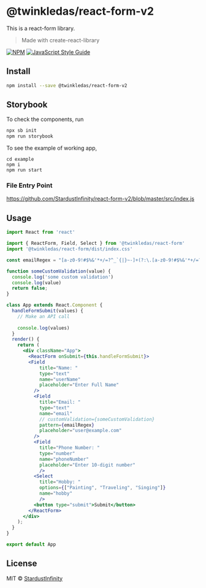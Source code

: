 # @twinkledas/react-form-v2
This is a react-form library.

> Made with create-react-library

[![NPM](https://img.shields.io/npm/v/@twinkledas/react-form.svg)](https://www.npmjs.com/package/@twinkledas/react-form) [![JavaScript Style Guide](https://img.shields.io/badge/code_style-standard-brightgreen.svg)](https://standardjs.com)

## Install

```bash
npm install --save @twinkledas/react-form-v2
```

## Storybook
To check the components, run 
```bash
npx sb init
npm run storybook
```

To see the example of working app,
```
cd example
npm i
npm run start
```
### File Entry Point
https://github.com/StardustInfinity/react-form-v2/blob/master/src/index.js

## Usage

```jsx
import React from 'react'

import { ReactForm, Field, Select } from '@twinkledas/react-form'
import '@twinkledas/react-form/dist/index.css'

const emailRegex = "[a-z0-9!#$%&'*+/=?^_`{|}~-]+(?:\.[a-z0-9!#$%&'*+/=?^_`{|}~-]+)*@(?:[a-z0-9](?:[a-z0-9-]*[a-z0-9])?\.)+[a-z0-9](?:[a-z0-9-]*[a-z0-9])?"

function someCustomValidation(value) {
  console.log('some custom validation')
  console.log(value)
  return false;
}

class App extends React.Component {
  handleFormSubmit(values) {
    // Make an API call
    
    console.log(values)
  }
  render() {
    return (
      <div className="App">
        <ReactForm onSubmit={this.handleFormSubmit}>
        <Field 
            title="Name: "
            type="text" 
            name="userName" 
            placeholder="Enter Full Name"
          />
          <Field 
            title="Email: "
            type="text" 
            name="email" 
            // customValidation={someCustomValidation} 
            pattern={emailRegex}
            placeholder="user@example.com"
          />
          <Field
            title="Phone Number: "
            type="number" 
            name="phoneNumber"
            placeholder="Enter 10-digit number"
            />
          <Select 
            title="Hobby: "
            options={["Painting", "Traveling", "Singing"]} 
            name="hobby"
            />
          <button type="submit">Submit</button>
        </ReactForm>
      </div>
    );
  }
}

export default App


```

## License

MIT © [StardustInfinity](https://github.com/StardustInfinity)

